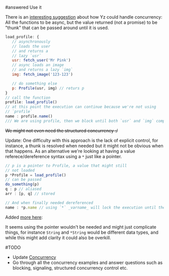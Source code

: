 #answered  Use it

There is an [interesting suggestion](https://www.reddit.com/r/ProgrammingLanguages/comments/1m4sse2/comment/n51yxkh/) about how Yz could handle concurrency: All the functions to be async, but the value returned (not a promise) to be "thunk" that can be passed around until it is used. 

```js
load_profile: {
   // asynchronously 
   // loads the user
   // and returns a 
   // lazy `usr`
   usr: fetch_user('Mr Pink')
   // async loads an image
   // and returns a lazy `img`
   img: fetch_image('123-123')

   // do something else 
   p: Profile(usr, img) // returs p 
}
// call the function
profile: load_profile()
// at this point the execution can continue because we're not using
// `profile`
name : profile.name()
/// We are using profile, then we block until both `usr` and `img` complete

```

~~We might not even need the structured concurrency :/~~

Update: One difficulty with this approach is the lack of explicit control, for instance, a thunk is resolved when needed but it might not be obvious when that happens. As an alternative we're looking at having a value referece/dereference syntax using a `*` just like a pointer. 


```js
// p is a pointer to Profile, a value that might still
// not loaded
p *Profile = load_profile()
// can be passed
do_something(p)
q : p // aliased
arr : [p, q] // stored

// And when finally needed dereferenced
name : *p.name // using `*` _varname_ will lock the execution until the value is loaded
```

Added [more here][1]:

[1]: https://www.reddit.com/r/ProgrammingLanguages/comments/1n0zd8o/lazyish_evaluation_with_pointerish_syntax_idea/

It seems using the pointer wouldn't be needed and might just complicate things, for instance `String` and `*String` would be different data types, and while this might add clarity it could also be overkill. 



#TODO 
- Update [Concurrency](../../../Features/Concurrency.md)
- Go through all the concurrency examples and answer questions such as blocking, signaling, structured concurrency control etc. 

